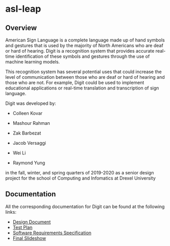 # asl-leap

## Overview
American Sign Language is a complete language made up of hand symbols and gestures that is used by the majority of North Americans who are deaf or hard of hearing. Digit is a recognition system that provides accurate real-time identification of these symbols and gestures through the use of machine learning models.

This recognition system has several potential uses that could increase the level of communication between those who are deaf or hard of hearing and those who are not. For example, Digit could be used to implement educational applications or real-time translation and transcription of sign language.

Digit was developed by:

* Colleen Kovar

* Mashour Rahman

* Zak Barbezat

* Jacob Versaggi

* Wei Li

* Raymond Yung

in the fall, winter, and spring quarters of 2019-2020 as a senior design project for the school of Computing and Infomatics at Drexel University

## Documentation
All the corresponding documentation for Digit can be found at the following links:

* [Design Document](https://docs.google.com/document/d/1tTN_U3fB3LCssw2Sw7v2kFnPLVvjflNqOYrCP14hvgo/edit?usp=sharing)
* [Test Plan](https://docs.google.com/document/d/1DhDDDm5j6Wy7vuxHCEWNYVQ2HguLRSoG0BxjCmNfi68/edit?usp=sharing)
* [Software Requirements Specification](https://docs.google.com/document/d/1TVwlKaqStPSJdEE-DOA7fQdGGiPpRMHEVfnuTBjGGkg/edit?usp=sharing)
* [Final Slideshow](https://drive.google.com/file/d/1ZZ3ptXUxk1wC3VHSxN4t6R6Ecc-Z0Syh/view?usp=sharing)
